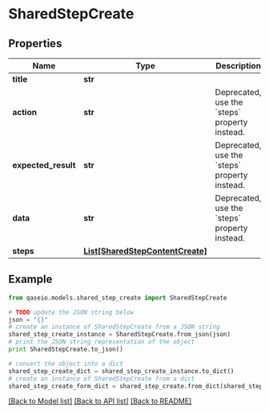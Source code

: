 # SharedStepCreate


## Properties

Name | Type | Description | Notes
------------ | ------------- | ------------- | -------------
**title** | **str** |  | 
**action** | **str** | Deprecated, use the &#x60;steps&#x60; property instead. | [optional] 
**expected_result** | **str** | Deprecated, use the &#x60;steps&#x60; property instead. | [optional] 
**data** | **str** | Deprecated, use the &#x60;steps&#x60; property instead. | [optional] 
**steps** | [**List[SharedStepContentCreate]**](SharedStepContentCreate.md) |  | [optional] 

## Example

```python
from qaseio.models.shared_step_create import SharedStepCreate

# TODO update the JSON string below
json = "{}"
# create an instance of SharedStepCreate from a JSON string
shared_step_create_instance = SharedStepCreate.from_json(json)
# print the JSON string representation of the object
print SharedStepCreate.to_json()

# convert the object into a dict
shared_step_create_dict = shared_step_create_instance.to_dict()
# create an instance of SharedStepCreate from a dict
shared_step_create_form_dict = shared_step_create.from_dict(shared_step_create_dict)
```
[[Back to Model list]](../README.md#documentation-for-models) [[Back to API list]](../README.md#documentation-for-api-endpoints) [[Back to README]](../README.md)


